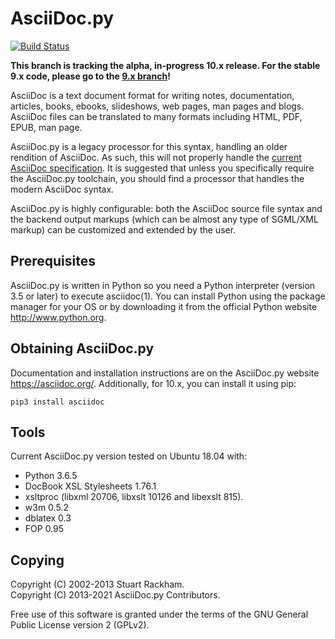 AsciiDoc.py
===========

[![Build Status](https://github.com/asciidoc/asciidoc-py3/workflows/Test/badge.svg?branch=master)](https://github.com/asciidoc/asciidoc-py3/actions?query=workflow%3ATest+branch%3Amaster)

__This branch is tracking the alpha, in-progress 10.x release. For the stable 9.x code,
please go to the [9.x branch](https://github.com/asciidoc/asciidoc-py3/tree/9.x)!__

AsciiDoc is a text document format for writing notes, documentation,
articles, books, ebooks, slideshows, web pages, man pages and blogs.
AsciiDoc files can be translated to many formats including HTML, PDF,
EPUB, man page.

AsciiDoc.py is a legacy processor for this syntax, handling an older
rendition of AsciiDoc. As such, this will not properly handle the
[current AsciiDoc specification](https://projects.eclipse.org/projects/technology.asciidoc).
It is suggested that unless you specifically require the AsciiDoc.py
toolchain, you should find a processor that handles the modern AsciiDoc
syntax.

AsciiDoc.py is highly configurable: both the AsciiDoc source file syntax
and the backend output markups (which can be almost any type of
SGML/XML markup) can be customized and extended by the user.

## Prerequisites

AsciiDoc.py is written in Python so you need a Python interpreter
(version 3.5 or later) to execute asciidoc(1). You can install Python using the
package manager for your OS or by downloading it from the official Python
website http://www.python.org.

## Obtaining AsciiDoc.py

Documentation and installation instructions are on the AsciiDoc.py website
https://asciidoc.org/. Additionally, for 10.x, you can install it using pip:

```
pip3 install asciidoc
```

## Tools

Current AsciiDoc.py version tested on Ubuntu 18.04 with:

- Python 3.6.5
- DocBook XSL Stylesheets 1.76.1
- xsltproc (libxml 20706, libxslt 10126 and libexslt 815).
- w3m 0.5.2
- dblatex 0.3
- FOP 0.95

## Copying

Copyright (C) 2002-2013 Stuart Rackham.  
Copyright (C) 2013-2021 AsciiDoc.py Contributors.

Free use of this software is granted under the terms of the GNU General
Public License version 2 (GPLv2).

